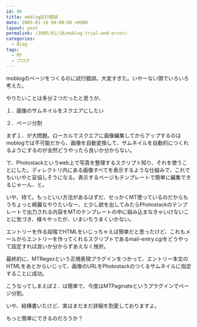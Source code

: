 ```yaml
---
id: 96
title: moblog試行錯誤
date: 2005-01-10 00:00:00 +0900
layout: post
permalink: /2005/01/10/moblog-trial-and-error/
categories:
  - Blog
tags:
  - MT
  - ブログ
---
```

moblogのページをつくるのに試行錯誤。大変すぎた。いやーない頭でいろいろ考えた。
  
やりたいことは多分２つだったと思うが、
  
１．画像のサムネイルをスクエアにしたい
  
２．ページ分割
  
<!--more-->

まず１．が大問題。ローカルでスクエアに画像編集してからアップするのはmoblogでは不可能だから、画像を自動変換して、サムネイルを自動的につくれるようにするのが全然どうやったら良いか分からない。
  
で、Photostackというweb上で写真を整理するスクリプト知り、それを使うことにした。ディレクトリ内にある画像すべてを表示するような仕組みで、これでもいいやと妥協しそうになる。表示するページもテンプレートで簡単に編集できるじゃーん、と。
  
いや、待て。もっといい方法があるはずだ、せっかくMT使っているのだからもうちょっと綺麗なやりたいなー、と少し欲を出してみたらPhotostackのテンプレートで出力される内容をMTのテンプレートの中に組み込まなきゃいけないことに気づき、様々やったが、いまいちうまくいかない。
  
エントリーを作る段階でHTMLをいじっちゃえば簡単だと思ったけど、これもメールからエントリーを作ってくれるスクリプトであるmail-entry.cgiをどうやって設定すれば良いか分からずあえなく挫折。
  
最終的に、MTRegexという正規表現プラグインをつかって、エントリー本文のHTMLをあとからいじって、画像のURLをPhotostackのつくるサムネイルに指定することに成功。

こうなってしまえば２．は簡単で、今度はMTPaginateというプラグインでページ分割。

いや、結構書いたけど、実はまだまだ詳細を割愛しておりますよ。
  
もっと簡単にできるのだろうか？
